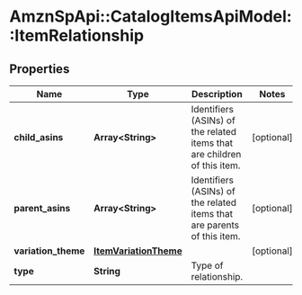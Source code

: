 # AmznSpApi::CatalogItemsApiModel::ItemRelationship

## Properties
Name | Type | Description | Notes
------------ | ------------- | ------------- | -------------
**child_asins** | **Array&lt;String&gt;** | Identifiers (ASINs) of the related items that are children of this item. | [optional] 
**parent_asins** | **Array&lt;String&gt;** | Identifiers (ASINs) of the related items that are parents of this item. | [optional] 
**variation_theme** | [**ItemVariationTheme**](ItemVariationTheme.md) |  | [optional] 
**type** | **String** | Type of relationship. | 


